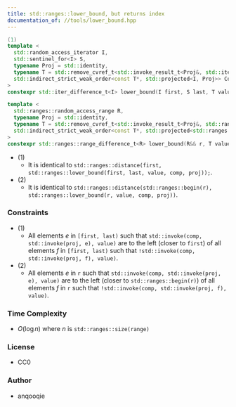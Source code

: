 ```yaml
---
title: std::ranges::lower_bound, but returns index
documentation_of: //tools/lower_bound.hpp
---
```


```cpp
(1)
template <
  std::random_access_iterator I,
  std::sentinel_for<I> S,
  typename Proj = std::identity,
  typename T = std::remove_cvref_t<std::invoke_result_t<Proj&, std::iter_value_t<I>&>>,
  std::indirect_strict_weak_order<const T*, std::projected<I, Proj>> Comp = std::ranges::less
>
constexpr std::iter_difference_t<I> lower_bound(I first, S last, T value, Comp comp = {}, Proj proj = {});

template <
  std::ranges::random_access_range R,
  typename Proj = std::identity,
  typename T = std::remove_cvref_t<std::invoke_result_t<Proj&, std::ranges::range_value_t<R>&>>,
  std::indirect_strict_weak_order<const T*, std::projected<std::ranges::iterator_t<R>, Proj>> Comp = std::ranges::less
>
constexpr std::ranges::range_difference_t<R> lower_bound(R&& r, T value, Comp comp = {}, Proj proj = {});
```

- (1)
    - It is identical to `std::ranges::distance(first, std::ranges::lower_bound(first, last, value, comp, proj));`.
- (2)
    - It is identical to `std::ranges::distance(std::ranges::begin(r), std::ranges::lower_bound(r, value, comp, proj))`.

### Constraints
- (1)
    - All elements $e$ in `[first, last)` such that `std::invoke(comp, std::invoke(proj, e), value)` are to the left (closer to `first`) of all elements $f$ in `[first, last)` such that `!std::invoke(comp, std::invoke(proj, f), value)`.
- (2)
    - All elements $e$ in `r` such that `std::invoke(comp, std::invoke(proj, e), value)` are to the left (closer to `std::ranges::begin(r)`) of all elements $f$ in `r` such that `!std::invoke(comp, std::invoke(proj, f), value)`.

### Time Complexity
- $O(\log n)$ where $n$ is `std::ranges::size(range)`

### License
- CC0

### Author
- anqooqie

